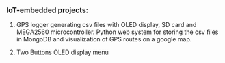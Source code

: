 ### IoT-embedded projects:

01. GPS logger generating csv files with OLED display, SD card and MEGA2560 microcontroller. Python web system for storing the csv files in MongoDB and visualization of GPS routes on a google map.

02. Two Buttons OLED display menu
